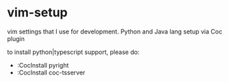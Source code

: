 # vim-setup
vim settings that I use for development.
Python and Java lang setup via Coc plugin 

to install python|typescript support, please do: 
- :CocInstall pyright
- :CocInstall coc-tsserver

